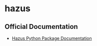 # hazus

## Official Documentation

* [Hazus Python Package Documentation](https://fema-nhrap.s3.amazonaws.com/Hazus/Python/build/html/index.html)

